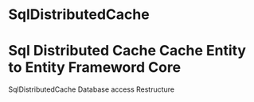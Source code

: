 # SqlDistributedCache
Sql Distributed Cache
Cache Entity to Entity Frameword Core
=======
SqlDistributedCache
Database access Restructure
